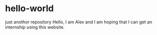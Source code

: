 # hello-world
just anothor repository
Hello, I am Alex and I am hoping that I can get an internship using this website. 
